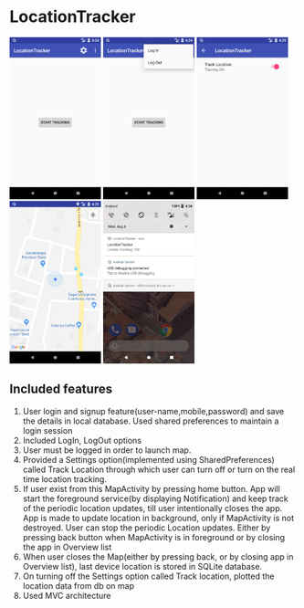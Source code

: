 # LocationTracker

<p float="left">
  <img src="screen_shots/screenshot_one.png" width="160"/>
  <img src="screen_shots/screenshot_two.png" width="160" />
  <img src="screen_shots/screenshot_three.png" width="160" />
  <img src="screen_shots/screenshot_four.png" width="160" />
  <img src="screen_shots/screenshot_five.png" width="160" /> 
</p>

## Included features
<ol>
<li> User login​ and signup​ feature(user-name,mobile,password) and save the details in local database.
Used shared preferences to maintain a login session</li>
<li>Included LogIn, LogOut options</li>
<li>User must be logged in order to launch map.</li>
<li>Provided a Settings option(implemented using SharedPreferences) called Track Location through which user can turn off or turn on the real time location tracking.</li>
<li>If user exist from this MapActivity by pressing home button. App will start the foreground service(by displaying Notification)
    and keep track of the periodic location updates, till user intentionally closes the app.
    App is made to update location in background, only if MapActivity is not destroyed. User can stop the periodic Location updates.
    Either by pressing back button when MapActivity is in foreground or by closing the app in Overview list</li>
<li>When user closes the Map(either by pressing back, or by closing app in Overview list),
    last device location is stored in SQLite database.</li>
<li>On turning off the Settings option called Track location, plotted the location data from db on map</li>
<li>Used MVC architecture</li>
</ol>
